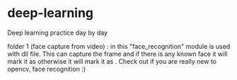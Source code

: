 # deep-learning
Deep learning practice day by day 

folder 1 (face capture from video) : in this "face_recognition" module is used with dll file. This can capture the frame and if there is any known face it will mark it as <know face name> otherwise it will mark it as <unknown> . Check out if you are really new to opencv, face recognition :)
